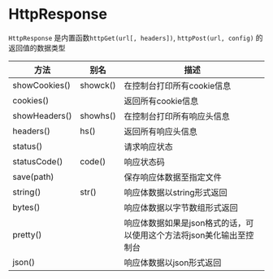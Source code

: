 # HttpResponse

`HttpResponse` 是内置函数`httpGet(url[, headers])`, `httpPost(url, config)`
的返回值的数据类型

| 方法   |	别名   |	描述   |
|  ----  | ----  | ----  |
| showCookies() | showck() | 在控制台打印所有cookie信息 |
| cookies() |  | 返回所有cookie信息 |
| showHeaders() | showhs() | 在控制台打印所有响应头信息 |
| headers() | hs() | 返回所有响应头信息 |
| status() |  | 请求响应状态 |
| statusCode() | code() | 响应状态码 |
| save(path) |  | 保存响应体数据至指定文件 |
| string() | str() | 响应体数据以string形式返回 |
| bytes() |  | 响应体数据以字节数组形式返回 |
| pretty() |  | 响应体数据如果是json格式的话，可以使用这个方法将json美化输出至控制台 |
| json() |  | 响应体数据以json形式返回 |
